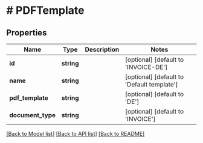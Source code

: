 # # PDFTemplate

## Properties

Name | Type | Description | Notes
------------ | ------------- | ------------- | -------------
**id** | **string** |  | [optional] [default to 'INVOICE-DE']
**name** | **string** |  | [optional] [default to 'Default template']
**pdf_template** | **string** |  | [optional] [default to 'DE']
**document_type** | **string** |  | [optional] [default to 'INVOICE']

[[Back to Model list]](../../README.md#models) [[Back to API list]](../../README.md#endpoints) [[Back to README]](../../README.md)
